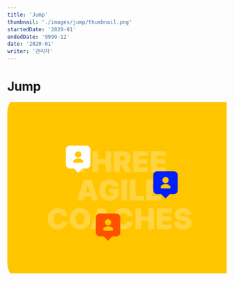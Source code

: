 ```yaml
---
title: 'Jump'
thumbnail: './images/jump/thumbnail.png'
startedDate: '2020-01'
endedDate: '9999-12'
date: '2020-01'
writer: '관리자'
---
```


# Jump

![Git Commit Message Example](./images/jump/thumbnail.png)
